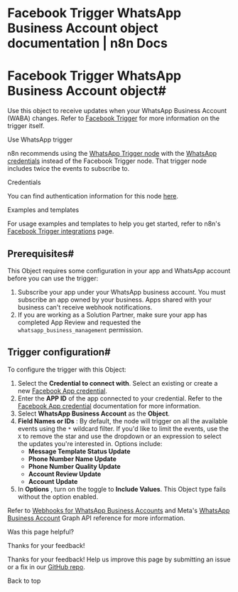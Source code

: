 # Facebook Trigger WhatsApp Business Account object documentation | n8n Docs

[ ](https://github.com/n8n-io/n8n-docs/edit/main/docs/integrations/builtin/trigger-nodes/n8n-nodes-base.facebooktrigger/whatsapp.md "Edit this page")

# Facebook Trigger WhatsApp Business Account object#

Use this object to receive updates when your WhatsApp Business Account (WABA) changes. Refer to [Facebook Trigger](../) for more information on the trigger itself.

Use WhatsApp trigger

n8n recommends using the [WhatsApp Trigger node](../../n8n-nodes-base.whatsapptrigger/) with the [WhatsApp credentials](../../../credentials/whatsapp/) instead of the Facebook Trigger node. That trigger node includes twice the events to subscribe to.

Credentials

You can find authentication information for this node [here](../../../credentials/facebookapp/).

Examples and templates

For usage examples and templates to help you get started, refer to n8n's [Facebook Trigger integrations](https://n8n.io/integrations/facebook-trigger/) page.

## Prerequisites#

This Object requires some configuration in your app and WhatsApp account before you can use the trigger:

  1. Subscribe your app under your WhatsApp business account. You must subscribe an app owned by your business. Apps shared with your business can't receive webhook notifications.
  2. If you are working as a Solution Partner, make sure your app has completed App Review and requested the `whatsapp_business_management` permission.

## Trigger configuration#

To configure the trigger with this Object:

  1. Select the **Credential to connect with**. Select an existing or create a new [Facebook App credential](../../../credentials/facebookapp/).
  2. Enter the **APP ID** of the app connected to your credential. Refer to the [Facebook App credential](../../../credentials/facebookapp/) documentation for more information.
  3. Select **WhatsApp Business Account** as the **Object**.
  4. **Field Names or IDs** : By default, the node will trigger on all the available events using the `*` wildcard filter. If you'd like to limit the events, use the `X` to remove the star and use the dropdown or an expression to select the updates you're interested in. Options include:
     * **Message Template Status Update**
     * **Phone Number Name Update**
     * **Phone Number Quality Update**
     * **Account Review Update**
     * **Account Update**
  5. In **Options** , turn on the toggle to **Include Values**. This Object type fails without the option enabled.

Refer to [Webhooks for WhatsApp Business Accounts](https://developers.facebook.com/docs/graph-api/webhooks/getting-started/webhooks-for-whatsapp) and Meta's [WhatsApp Business Account](https://developers.facebook.com/docs/graph-api/webhooks/reference/whatsapp-business-account/) Graph API reference for more information.

Was this page helpful? 

Thanks for your feedback! 

Thanks for your feedback! Help us improve this page by submitting an issue or a fix in our [GitHub repo](https://github.com/n8n-io/n8n-docs). 

Back to top